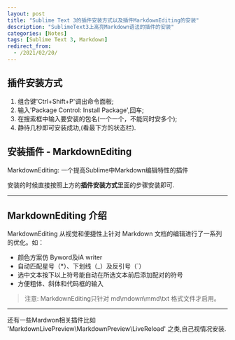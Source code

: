 ```yaml
---
layout: post
title: "Sublime Text 3的插件安装方式以及插件MarkdownEditing的安装"
description: "SublimeText3上高亮Markdown语法的插件的安装"
categories: [Notes]
tags: [Sublime Text 3, Markdown]
redirect_from:
  - /2021/02/20/
---
```


## 插件安装方式

1. 组合键'Ctrl+Shift+P'调出命令面板;
2. 输入'Package Control: Install Package',回车;
3. 在搜索框中输入要安装的包名(一个一个，不能同时安多个);
4. 静待几秒即可安装成功,(看最下方的状态栏).

## 安装插件 - MarkdownEditing

MarkdownEditing: 一个提高Sublime中Markdown编辑特性的插件

安装的时候直接按照上方的**插件安装方式**里面的步骤安装即可.

***

## MarkdownEditing 介绍

MarkdownEditing 从视觉和便捷性上针对 Markdown 文档的编辑进行了一系列的优化。如：

* 颜色方案仿 Byword及iA writer
* 自动匹配星号（*）、下划线（_）及反引号（`）
* 选中文本按下以上符号能自动在所选文本前后添加配对的符号
* 方便粗体、斜体和代码框的输入

> 注意: MarkdownEditing只针对 md\mdown\mmd\txt 格式文件才启用。

***

还有一些Mardwon相关插件比如 'MarkdownLivePreview\MarkdownPreview\LiveReload' 之类,自己视情况安装.
